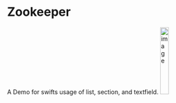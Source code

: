 # Zookeeper
A Demo for swifts usage of list, section, and textfield.
<img width="20%" height="20%" alt="image" src="https://github.com/laetuz/Zookeeper/assets/100233549/278089e3-5d1f-41ea-8bfd-f38a83e08011">
